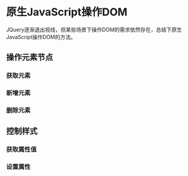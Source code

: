# 原生JavaScript操作DOM

JQuery逐渐退出视线，但某些场景下操作DOM的需求依然存在，总结下原生JavaScript操作DOM的方法。

## 操作元素节点

### 获取元素

### 新增元素

### 删除元素

## 控制样式

### 获取属性值

### 设置属性

